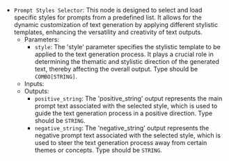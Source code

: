 - `Prompt Styles Selector`: This node is designed to select and load specific styles for prompts from a predefined list. It allows for the dynamic customization of text generation by applying different stylistic templates, enhancing the versatility and creativity of text outputs.
    - Parameters:
        - `style`: The 'style' parameter specifies the stylistic template to be applied to the text generation process. It plays a crucial role in determining the thematic and stylistic direction of the generated text, thereby affecting the overall output. Type should be `COMBO[STRING]`.
    - Inputs:
    - Outputs:
        - `positive_string`: The 'positive_string' output represents the main prompt text associated with the selected style, which is used to guide the text generation process in a positive direction. Type should be `STRING`.
        - `negative_string`: The 'negative_string' output represents the negative prompt text associated with the selected style, which is used to steer the text generation process away from certain themes or concepts. Type should be `STRING`.
